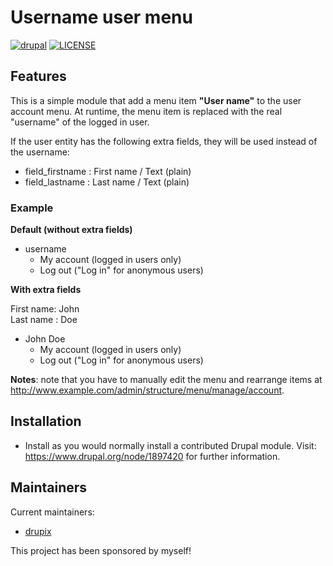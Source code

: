 # Username user menu

[![drupal](https://img.shields.io/badge/drupal-^9%20||%20^10-blue.svg?style=flat-square&logo=drupal)](https://drupal.org/)
[![LICENSE](https://img.shields.io/github/license/drupix/twbase_utils?style=flat-square)](https://raw.githubusercontent.com/drupix/twbase_utils/master/LICENSE.txt)

## Features

This is a simple module that add a menu item **"User name"** to the user account menu. At runtime, the menu item is replaced with the real "username" of the logged in user.

If the user entity has the following extra fields, they will be used instead of the username:

* field_firstname : First name / Text (plain)
* field_lastname : Last name / Text (plain)

### Example

**Default (without extra fields)**

* username
  * My account (logged in users only)
  * Log out ("Log in" for anonymous users)

**With extra fields**

First name: John\
Last name : Doe

* John Doe
  * My account (logged in users only)
  * Log out ("Log in" for anonymous users)

**Notes**: note that you have to manually edit the menu and rearrange items at <http://www.example.com/admin/structure/menu/manage/account>.

## Installation

* Install as you would normally install a contributed Drupal module. Visit:
  <https://www.drupal.org/node/1897420> for further information.

## Maintainers

Current maintainers:

* [drupix](https://www.drupal.org/u/drupix)

This project has been sponsored by myself!
